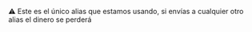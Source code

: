 ⚠️ Este es el único alias que estamos usando, si envías a cualquier otro alias el dinero se perderá
